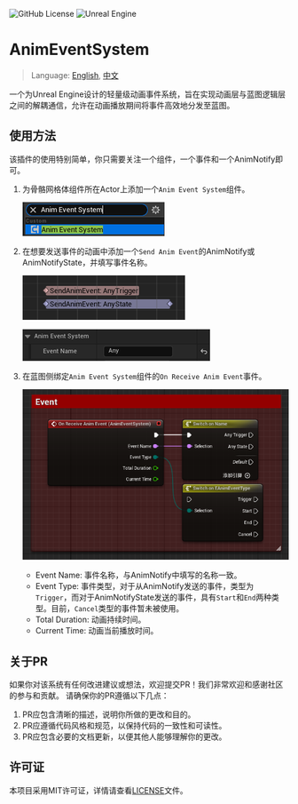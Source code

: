 ![GitHub License](https://img.shields.io/github/license/Lim-Young/AnimEventSystem)
![Unreal Engine](https://img.shields.io/badge/Unreal-5.6-dea309?style=flat&logo=unrealengine)

# AnimEventSystem
> Language: [English](README.md), [中文](README-CN.md)

一个为Unreal Engine设计的轻量级动画事件系统，旨在实现动画层与蓝图逻辑层之间的解耦通信，允许在动画播放期间将事件高效地分发至蓝图。

## 使用方法
该插件的使用特别简单，你只需要关注一个组件，一个事件和一个AnimNotify即可。

1. 为骨骼网格体组件所在Actor上添加一个`Anim Event System`组件。

    ![CreateAnimEventSystemComponent](Doc/Img/IMG_CreateAnimEventSystemComponent.png)

2. 在想要发送事件的动画中添加一个`Send Anim Event`的AnimNotify或AnimNotifyState，并填写事件名称。

    ![AnimEventSystemAnimNotify](Doc/Img/IMG_AnimEventSystemAnimNotify.png)

    ![AnimEventSystemAnimNotifyConfig](Doc/Img/IMG_AnimEventSystemAnimNotifyConfig.png)

3. 在蓝图侧绑定`Anim Event System`组件的`On Receive Anim Event`事件。

    ![AnimEventSystemBindEvent](Doc/Img/IMG_AnimEventSystemComponentEvent.png)

    - Event Name: 事件名称，与AnimNotify中填写的名称一致。
    - Event Type: 事件类型，对于从AnimNotify发送的事件，类型为`Trigger`，而对于AnimNotifyState发送的事件，具有`Start`和`End`两种类型。目前，`Cancel`类型的事件暂未被使用。
    - Total Duration: 动画持续时间。
    - Current Time: 动画当前播放时间。

## 关于PR
如果你对该系统有任何改进建议或想法，欢迎提交PR！我们非常欢迎和感谢社区的参与和贡献。
请确保你的PR遵循以下几点：
1. PR应包含清晰的描述，说明你所做的更改和目的。
2. PR应遵循代码风格和规范，以保持代码的一致性和可读性。
3. PR应包含必要的文档更新，以便其他人能够理解你的更改。

## 许可证
本项目采用MIT许可证，详情请查看[LICENSE](LICENSE)文件。